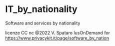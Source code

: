 # IT_by_nationality
Software and services by nationality

licenze CC nc @2022 V. Spataro IusOnDemand for https://www.privacykit.it/page/software_by_nation
